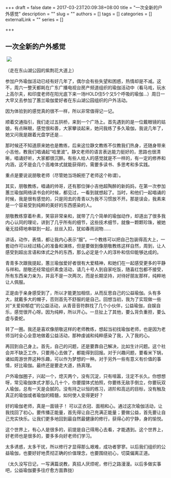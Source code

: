 +++
draft = false
date = 2017-03-23T20:09:38+08:00
title = "一次全新的户外感觉"
description = ""
slug = ""
authors = []
tags = []
categories = []
externalLink = ""
series = []

+++

## **一次全新的户外感觉**

​                 ![](https://oss.coolmoe.com/wp-content/uploads202406062137096.jpg)        

（走在东山湖公园的紫荆花大道上）



参加户外瑜伽活动已经有好几年了，偶尔会有些失望和困惑，热情却是不减。这不，周六一整天都耗在广东广播电视台房产频道组织的瑜伽活动中（看马戏，玩水上高尔夫，和印度老师在阳光底下来一场HOLD住5个又5个呼吸的瑜伽...）周日一大早又去参加了蕙兰瑜伽爱好者在东山湖公园组织的户外活动。



因为体验到的感觉真的很不一样，所以非常值得记一记。



顺着交通指引，我们走过五拱桥，来到一个广场上。首先遇到的是一位戴眼镜的姑娘，有点眯眼，感觉很和善，大家攀谈起来，她问我练了多久瑜伽，我说几年了，她又问我是跟着光盘学还是...



那时候还不知道原来她也是教练，后来这位静文教练不仅教我们热身，还随身带来小吉他，教我们唱诵起“哈里波”。静文老师的语言表达能力挺好的，思路也很清晰，唱诵好听，大家都很沉醉。有些人给人的感觉就是不一样的，有一定的修养和内涵，这不是会几个高难体式就能获得的，需要多读书、多思考和多实践。



重点是要说说朋敬老师（尽管她当场婉拒了老师这个称谓）。



其实，朋敬教练，唱诵的帅哥，还有那位弹小吉他超陶醉的新妈妈，在第一次参加蕙兰瑜伽网络读书会的时候，都见过，一看到就想起了。当时，和他们一起唱诵的时候，我是很有感觉的，只是同去的青青以为我不习惯放不开。那是误会，我素来是一个容易受到纯粹的美好的东西感染的人。



朋敬教练穿着朴素，笑容非常亲和，就带了几个简单的瑜伽动作，却道出了很多我内心认同的理论，讲到了几乎所有的细节，这些技术细节，就像一颗颗珍珠，被她毫无挂碍地串联到一起，丝丝入扣，犹如春雨润物……



讲话，动作，表情，都让我内心表示“服”。一个教练可以把自己包装得高大上，一套动作可以经过精心的准备和演练，但是要做到像朋敬教练这样自然，周到，让人感受到超出言语和体式之外的东西，那么必定是个人的淳朴和信仰能够达成的。



青青多次跟我提起，蕙兰瑜伽爱好者很有大爱精神，和她们在一起感受更多的平静与祥和。朋敬还经常组织素食活动，请几十号人到自家吃饭，随喜红包都不接受，所有东西亲力亲为，并且不是一次两次，而是长期坚持，对待好朋友那样，纯粹地让人佩服。



正是由于亲身感受到了，所以才能更加相信，从而反思自己的公益瑜伽。头有多大，就戴多大的帽子，否则首先不舒服的是自己。回想当初，我为了实现做一些对“关爱抑郁症”的公益活动，从青音音符群找了几个小伙伴，公益瑜伽，自娱自乐，感觉很开心呀。因为纯粹，所以开心。一旦扯上了其他，要么背负重担，要么虚与委蛇。



转了一圈。我还是喜欢像朋敬这样的老师教练，想起当初找瑜伽老师，也是因为老师当时全心全意地做着公益活动，那种虔诚和纯粹感染了我，入了我的心。



再回到自己身上。首先，自己的问题，还是要靠自己解决，比如生计问题。这个社会并不缺乏工作，只要用心去做了，都能得到回报。对于兴趣问题，要看米下锅，诸如周游世界这种乐趣，可以作为梦想的一种。对于另外一些有意义有价值的事情，好比瑜伽。最终还是要走大道，扬真理。



户外瑜伽圈子，兴起一个，熄灭两个，没有沉淀，只有喧嚣，注定不长久。你想想呀，常见瑜伽体式才那么几十个，你要摆体式拍照，你要练无敌手倒立，你要玩双人瑜伽，总有一天是会腻的。没有持之以恒的练习，进阶和高远的目标，没有触及真正的瑜伽或者瑜伽的精髓，如何使人变得更好？



好的瑜伽老师，真是一面镜子！ 可以正衣冠、面相和心。通过这次瑜伽活动，让我找回了初心。要传播正能量，首先得让自己充满正能量；要做公益，首先要让自己充实快乐。让我们更多地回到最自然最健康的修行，获得心的宁静，身的愉悦。



这个世界上，有心人是很多的，前提是自己得用心去看，才能遇到。这个世界上，好老师也是很多的，要多多向好老师们学习。



太多诱惑，太多干扰，所以修行才显得那么艰难，成功者寥寥。以后我们组织的公益瑜伽，也要好好地贯彻正确的价值理念，也要围绕初心，切莫偏离正道。



（太久没写日记，一写满篇说教，真招人厌烦呢，修行之路漫漫。以后多做实事吧，公益瑜伽要多往疗愈方面靠拢）

   